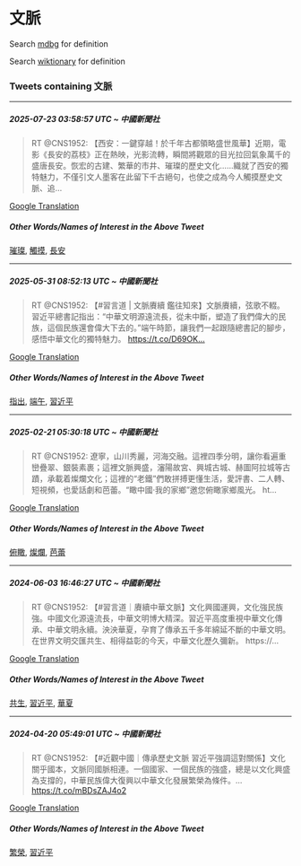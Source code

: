 # 文脈

Search [mdbg](https://www.mdbg.net/chinese/dictionary?page=worddict&wdrst=0&wdqb=文脈) for definition

Search [wiktionary](https://en.wiktionary.org/wiki/文脈) for definition

### Tweets containing 文脈

___
##### 2025-07-23 03:58:57 UTC ~ 中國新聞社
> RT @CNS1952: 【西安：一鍵穿越！於千年古都領略盛世風華】近期，電影《長安的荔枝》正在熱映，光影流轉，瞬間將觀眾的目光拉回氣象萬千的盛唐長安。恢宏的古建、繁華的市井、璀璨的歷史文化……織就了西安的獨特魅力，不僅引文人墨客在此留下千古絕句，也使之成為今人觸摸歷史文脈、追…

[Google Translation](https://translate.google.com/?hi=en&tab=TT&sl=zh-CN&tl=en&op=translate&text=RT+%40CNS1952%3A+%E3%80%90%E8%A5%BF%E5%AE%89%EF%BC%9A%E4%B8%80%E9%8D%B5%E7%A9%BF%E8%B6%8A%EF%BC%81%E6%96%BC%E5%8D%83%E5%B9%B4%E5%8F%A4%E9%83%BD%E9%A0%98%E7%95%A5%E7%9B%9B%E4%B8%96%E9%A2%A8%E8%8F%AF%E3%80%91%E8%BF%91%E6%9C%9F%EF%BC%8C%E9%9B%BB%E5%BD%B1%E3%80%8A%E9%95%B7%E5%AE%89%E7%9A%84%E8%8D%94%E6%9E%9D%E3%80%8B%E6%AD%A3%E5%9C%A8%E7%86%B1%E6%98%A0%EF%BC%8C%E5%85%89%E5%BD%B1%E6%B5%81%E8%BD%89%EF%BC%8C%E7%9E%AC%E9%96%93%E5%B0%87%E8%A7%80%E7%9C%BE%E7%9A%84%E7%9B%AE%E5%85%89%E6%8B%89%E5%9B%9E%E6%B0%A3%E8%B1%A1%E8%90%AC%E5%8D%83%E7%9A%84%E7%9B%9B%E5%94%90%E9%95%B7%E5%AE%89%E3%80%82%E6%81%A2%E5%AE%8F%E7%9A%84%E5%8F%A4%E5%BB%BA%E3%80%81%E7%B9%81%E8%8F%AF%E7%9A%84%E5%B8%82%E4%BA%95%E3%80%81%E7%92%80%E7%92%A8%E7%9A%84%E6%AD%B7%E5%8F%B2%E6%96%87%E5%8C%96%E2%80%A6%E2%80%A6%E7%B9%94%E5%B0%B1%E4%BA%86%E8%A5%BF%E5%AE%89%E7%9A%84%E7%8D%A8%E7%89%B9%E9%AD%85%E5%8A%9B%EF%BC%8C%E4%B8%8D%E5%83%85%E5%BC%95%E6%96%87%E4%BA%BA%E5%A2%A8%E5%AE%A2%E5%9C%A8%E6%AD%A4%E7%95%99%E4%B8%8B%E5%8D%83%E5%8F%A4%E7%B5%95%E5%8F%A5%EF%BC%8C%E4%B9%9F%E4%BD%BF%E4%B9%8B%E6%88%90%E7%82%BA%E4%BB%8A%E4%BA%BA%E8%A7%B8%E6%91%B8%E6%AD%B7%E5%8F%B2%E6%96%87%E8%84%88%E3%80%81%E8%BF%BD%E2%80%A6)
##### Other Words/Names of Interest in the Above Tweet
[璀璨](璀璨.md), [觸摸](觸摸.md), [長安](長安.md)
___
##### 2025-05-31 08:52:13 UTC ~ 中國新聞社
> RT @CNS1952: 【#習言道 | 文脈賡續 鑑往知來】文脈賡續，弦歌不輟。習近平總書記指出：“中華文明源遠流長，從未中斷，塑造了我們偉大的民族，這個民族還會偉大下去的。”端午時節，讓我們一起跟隨總書記的腳步，感悟中華文化的獨特魅力。 https://t.co/D69OK…

[Google Translation](https://translate.google.com/?hi=en&tab=TT&sl=zh-CN&tl=en&op=translate&text=RT+%40CNS1952%3A+%E3%80%90%23%E7%BF%92%E8%A8%80%E9%81%93+%7C+%E6%96%87%E8%84%88%E8%B3%A1%E7%BA%8C+%E9%91%91%E5%BE%80%E7%9F%A5%E4%BE%86%E3%80%91%E6%96%87%E8%84%88%E8%B3%A1%E7%BA%8C%EF%BC%8C%E5%BC%A6%E6%AD%8C%E4%B8%8D%E8%BC%9F%E3%80%82%E7%BF%92%E8%BF%91%E5%B9%B3%E7%B8%BD%E6%9B%B8%E8%A8%98%E6%8C%87%E5%87%BA%EF%BC%9A%E2%80%9C%E4%B8%AD%E8%8F%AF%E6%96%87%E6%98%8E%E6%BA%90%E9%81%A0%E6%B5%81%E9%95%B7%EF%BC%8C%E5%BE%9E%E6%9C%AA%E4%B8%AD%E6%96%B7%EF%BC%8C%E5%A1%91%E9%80%A0%E4%BA%86%E6%88%91%E5%80%91%E5%81%89%E5%A4%A7%E7%9A%84%E6%B0%91%E6%97%8F%EF%BC%8C%E9%80%99%E5%80%8B%E6%B0%91%E6%97%8F%E9%82%84%E6%9C%83%E5%81%89%E5%A4%A7%E4%B8%8B%E5%8E%BB%E7%9A%84%E3%80%82%E2%80%9D%E7%AB%AF%E5%8D%88%E6%99%82%E7%AF%80%EF%BC%8C%E8%AE%93%E6%88%91%E5%80%91%E4%B8%80%E8%B5%B7%E8%B7%9F%E9%9A%A8%E7%B8%BD%E6%9B%B8%E8%A8%98%E7%9A%84%E8%85%B3%E6%AD%A5%EF%BC%8C%E6%84%9F%E6%82%9F%E4%B8%AD%E8%8F%AF%E6%96%87%E5%8C%96%E7%9A%84%E7%8D%A8%E7%89%B9%E9%AD%85%E5%8A%9B%E3%80%82+https%3A%2F%2Ft.co%2FD69OK%E2%80%A6)
##### Other Words/Names of Interest in the Above Tweet
[指出](指出.md), [端午](端午.md), [習近平](習近平.md)
___
##### 2025-02-21 05:30:18 UTC ~ 中國新聞社
> RT @CNS1952: 遼寧，山川秀麗，河海交融。這裡四季分明，讓你看遍重巒疊翠、銀裝素裹；這裡文脈興盛，瀋陽故宮、興城古城、赫圖阿拉城等古蹟，承載着燦爛文化；這裡的“老鐵”們敢拼搏更懂生活，愛評書、二人轉、短視頻，也愛話劇和芭蕾。“瞰中國·我的家鄉”邀您俯瞰家鄉風光。 ht…

[Google Translation](https://translate.google.com/?hi=en&tab=TT&sl=zh-CN&tl=en&op=translate&text=RT+%40CNS1952%3A+%E9%81%BC%E5%AF%A7%EF%BC%8C%E5%B1%B1%E5%B7%9D%E7%A7%80%E9%BA%97%EF%BC%8C%E6%B2%B3%E6%B5%B7%E4%BA%A4%E8%9E%8D%E3%80%82%E9%80%99%E8%A3%A1%E5%9B%9B%E5%AD%A3%E5%88%86%E6%98%8E%EF%BC%8C%E8%AE%93%E4%BD%A0%E7%9C%8B%E9%81%8D%E9%87%8D%E5%B7%92%E7%96%8A%E7%BF%A0%E3%80%81%E9%8A%80%E8%A3%9D%E7%B4%A0%E8%A3%B9%EF%BC%9B%E9%80%99%E8%A3%A1%E6%96%87%E8%84%88%E8%88%88%E7%9B%9B%EF%BC%8C%E7%80%8B%E9%99%BD%E6%95%85%E5%AE%AE%E3%80%81%E8%88%88%E5%9F%8E%E5%8F%A4%E5%9F%8E%E3%80%81%E8%B5%AB%E5%9C%96%E9%98%BF%E6%8B%89%E5%9F%8E%E7%AD%89%E5%8F%A4%E8%B9%9F%EF%BC%8C%E6%89%BF%E8%BC%89%E7%9D%80%E7%87%A6%E7%88%9B%E6%96%87%E5%8C%96%EF%BC%9B%E9%80%99%E8%A3%A1%E7%9A%84%E2%80%9C%E8%80%81%E9%90%B5%E2%80%9D%E5%80%91%E6%95%A2%E6%8B%BC%E6%90%8F%E6%9B%B4%E6%87%82%E7%94%9F%E6%B4%BB%EF%BC%8C%E6%84%9B%E8%A9%95%E6%9B%B8%E3%80%81%E4%BA%8C%E4%BA%BA%E8%BD%89%E3%80%81%E7%9F%AD%E8%A6%96%E9%A0%BB%EF%BC%8C%E4%B9%9F%E6%84%9B%E8%A9%B1%E5%8A%87%E5%92%8C%E8%8A%AD%E8%95%BE%E3%80%82%E2%80%9C%E7%9E%B0%E4%B8%AD%E5%9C%8B%C2%B7%E6%88%91%E7%9A%84%E5%AE%B6%E9%84%89%E2%80%9D%E9%82%80%E6%82%A8%E4%BF%AF%E7%9E%B0%E5%AE%B6%E9%84%89%E9%A2%A8%E5%85%89%E3%80%82+ht%E2%80%A6)
##### Other Words/Names of Interest in the Above Tweet
[俯瞰](俯瞰.md), [燦爛](燦爛.md), [芭蕾](芭蕾.md)
___
##### 2024-06-03 16:46:27 UTC ~ 中國新聞社
> RT @CNS1952: 【#習言道｜賡續中華文脈】文化興國運興，文化強民族強。中國文化源遠流長，中華文明博大精深。習近平高度重視中華文化傳承、中華文明永續。泱泱華夏，孕育了傳承五千多年綿延不斷的中華文明。在世界文明交匯共生、相得益彰的今天，中華文化歷久彌新。 https://…

[Google Translation](https://translate.google.com/?hi=en&tab=TT&sl=zh-CN&tl=en&op=translate&text=RT+%40CNS1952%3A+%E3%80%90%23%E7%BF%92%E8%A8%80%E9%81%93%EF%BD%9C%E8%B3%A1%E7%BA%8C%E4%B8%AD%E8%8F%AF%E6%96%87%E8%84%88%E3%80%91%E6%96%87%E5%8C%96%E8%88%88%E5%9C%8B%E9%81%8B%E8%88%88%EF%BC%8C%E6%96%87%E5%8C%96%E5%BC%B7%E6%B0%91%E6%97%8F%E5%BC%B7%E3%80%82%E4%B8%AD%E5%9C%8B%E6%96%87%E5%8C%96%E6%BA%90%E9%81%A0%E6%B5%81%E9%95%B7%EF%BC%8C%E4%B8%AD%E8%8F%AF%E6%96%87%E6%98%8E%E5%8D%9A%E5%A4%A7%E7%B2%BE%E6%B7%B1%E3%80%82%E7%BF%92%E8%BF%91%E5%B9%B3%E9%AB%98%E5%BA%A6%E9%87%8D%E8%A6%96%E4%B8%AD%E8%8F%AF%E6%96%87%E5%8C%96%E5%82%B3%E6%89%BF%E3%80%81%E4%B8%AD%E8%8F%AF%E6%96%87%E6%98%8E%E6%B0%B8%E7%BA%8C%E3%80%82%E6%B3%B1%E6%B3%B1%E8%8F%AF%E5%A4%8F%EF%BC%8C%E5%AD%95%E8%82%B2%E4%BA%86%E5%82%B3%E6%89%BF%E4%BA%94%E5%8D%83%E5%A4%9A%E5%B9%B4%E7%B6%BF%E5%BB%B6%E4%B8%8D%E6%96%B7%E7%9A%84%E4%B8%AD%E8%8F%AF%E6%96%87%E6%98%8E%E3%80%82%E5%9C%A8%E4%B8%96%E7%95%8C%E6%96%87%E6%98%8E%E4%BA%A4%E5%8C%AF%E5%85%B1%E7%94%9F%E3%80%81%E7%9B%B8%E5%BE%97%E7%9B%8A%E5%BD%B0%E7%9A%84%E4%BB%8A%E5%A4%A9%EF%BC%8C%E4%B8%AD%E8%8F%AF%E6%96%87%E5%8C%96%E6%AD%B7%E4%B9%85%E5%BD%8C%E6%96%B0%E3%80%82+https%3A%2F%2F%E2%80%A6)
##### Other Words/Names of Interest in the Above Tweet
[共生](共生.md), [習近平](習近平.md), [華夏](華夏.md)
___
##### 2024-04-20 05:49:01 UTC ~ 中國新聞社
> RT @CNS1952: 【#近觀中國｜傳承歷史文脈 習近平強調這對關係】文化關乎國本，文脈同國脈相連。一個國家、一個民族的強盛，總是以文化興盛為支撐的，中華民族偉大復興以中華文化發展繁榮為條件。… https://t.co/mBDsZAJ4o2

[Google Translation](https://translate.google.com/?hi=en&tab=TT&sl=zh-CN&tl=en&op=translate&text=RT+%40CNS1952%3A+%E3%80%90%23%E8%BF%91%E8%A7%80%E4%B8%AD%E5%9C%8B%EF%BD%9C%E5%82%B3%E6%89%BF%E6%AD%B7%E5%8F%B2%E6%96%87%E8%84%88+%E7%BF%92%E8%BF%91%E5%B9%B3%E5%BC%B7%E8%AA%BF%E9%80%99%E5%B0%8D%E9%97%9C%E4%BF%82%E3%80%91%E6%96%87%E5%8C%96%E9%97%9C%E4%B9%8E%E5%9C%8B%E6%9C%AC%EF%BC%8C%E6%96%87%E8%84%88%E5%90%8C%E5%9C%8B%E8%84%88%E7%9B%B8%E9%80%A3%E3%80%82%E4%B8%80%E5%80%8B%E5%9C%8B%E5%AE%B6%E3%80%81%E4%B8%80%E5%80%8B%E6%B0%91%E6%97%8F%E7%9A%84%E5%BC%B7%E7%9B%9B%EF%BC%8C%E7%B8%BD%E6%98%AF%E4%BB%A5%E6%96%87%E5%8C%96%E8%88%88%E7%9B%9B%E7%82%BA%E6%94%AF%E6%92%90%E7%9A%84%EF%BC%8C%E4%B8%AD%E8%8F%AF%E6%B0%91%E6%97%8F%E5%81%89%E5%A4%A7%E5%BE%A9%E8%88%88%E4%BB%A5%E4%B8%AD%E8%8F%AF%E6%96%87%E5%8C%96%E7%99%BC%E5%B1%95%E7%B9%81%E6%A6%AE%E7%82%BA%E6%A2%9D%E4%BB%B6%E3%80%82%E2%80%A6+https%3A%2F%2Ft.co%2FmBDsZAJ4o2)
##### Other Words/Names of Interest in the Above Tweet
[繁榮](繁榮.md), [習近平](習近平.md)
